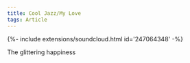 ```yaml
---
title: Cool Jazz/My Love
tags: Article
---
```


<div>{%- include extensions/soundcloud.html id='247064348' -%}</div> 

The glittering happiness 
